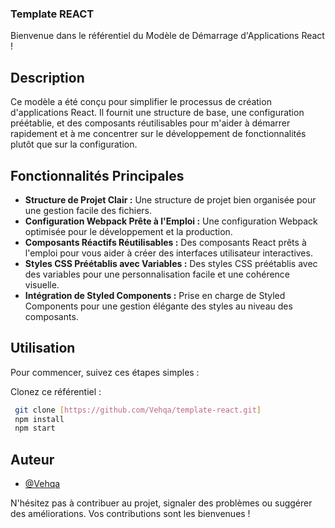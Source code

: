 ### Template REACT

Bienvenue dans le référentiel du Modèle de Démarrage d'Applications React !


## Description

Ce modèle a été conçu pour simplifier le processus de création d'applications React. 
Il fournit une structure de base, une configuration préétablie, et des composants réutilisables pour m'aider à démarrer rapidement
et à me concentrer sur le développement de fonctionnalités plutôt que sur la configuration.


## Fonctionnalités Principales
- **Structure de Projet Clair :** Une structure de projet bien organisée pour une gestion facile des fichiers.
- **Configuration Webpack Prête à l'Emploi :** Une configuration Webpack optimisée pour le développement et la production.
- **Composants Réactifs Réutilisables :** Des composants React prêts à l'emploi pour vous aider à créer des interfaces utilisateur interactives.
- **Styles CSS Préétablis avec Variables :** Des styles CSS préétablis avec des variables pour une personnalisation facile et une cohérence visuelle.
- **Intégration de Styled Components :** Prise en charge de Styled Components pour une gestion élégante des styles au niveau des composants.


## Utilisation
Pour commencer, suivez ces étapes simples :

 Clonez ce référentiel :
   ```bash
    git clone [https://github.com/Vehqa/template-react.git]
    npm install
    npm start
   ```


## Auteur
- [@Vehqa](https://www.github.com/Vehqa)

N'hésitez pas à contribuer au projet, signaler des problèmes ou suggérer des améliorations. Vos contributions sont les bienvenues !





